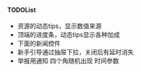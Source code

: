#### TODOList
- 资源的动态tips，显示数值来源
- 顶端的进度条，动态tips显示各种加成
- 下面的新闻控件
- 新手引导通过抽屉下拉，关闭后有延时消失
- 举报用通知 四个角随机出现 时间参数

